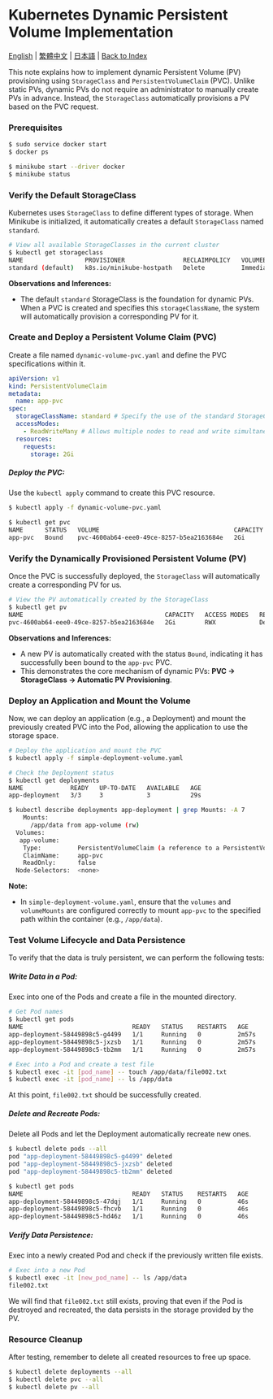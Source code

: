 # Kubernetes Dynamic Persistent Volume Implementation

[English](../en/23_k8s_dynamic_pv.md) | [繁體中文](../zh-tw/23_k8s_dynamic_pv.md) | [日本語](../ja/23_k8s_dynamic_pv.md) | [Back to Index](../README.md)

This note explains how to implement dynamic Persistent Volume (PV) provisioning using `StorageClass` and `PersistentVolumeClaim` (PVC). Unlike static PVs, dynamic PVs do not require an administrator to manually create PVs in advance. Instead, the `StorageClass` automatically provisions a PV based on the PVC request.

### Prerequisites

```bash
$ sudo service docker start
$ docker ps

$ minikube start --driver docker
$ minikube status
```

### Verify the Default StorageClass

Kubernetes uses `StorageClass` to define different types of storage. When Minikube is initialized, it automatically creates a default `StorageClass` named `standard`.

```bash
# View all available StorageClasses in the current cluster
$ kubectl get storageclass
NAME                 PROVISIONER                RECLAIMPOLICY   VOLUMEBINDINGMODE   ALLOWVOLUMEEXPANSION   AGE
standard (default)   k8s.io/minikube-hostpath   Delete          Immediate           false                  5d9h
```

**Observations and Inferences:**
- The default `standard` StorageClass is the foundation for dynamic PVs. When a PVC is created and specifies this `storageClassName`, the system will automatically provision a corresponding PV for it.

### Create and Deploy a Persistent Volume Claim (PVC)

Create a file named `dynamic-volume-pvc.yaml` and define the PVC specifications within it.

```yaml
apiVersion: v1
kind: PersistentVolumeClaim
metadata:
  name: app-pvc
spec:
  storageClassName: standard # Specify the use of the standard StorageClass
  accessModes:
    - ReadWriteMany # Allows multiple nodes to read and write simultaneously
  resources:
    requests:
      storage: 2Gi
```

##### Deploy the PVC:
Use the `kubectl apply` command to create this PVC resource.

```bash
$ kubectl apply -f dynamic-volume-pvc.yaml

$ kubectl get pvc
NAME      STATUS   VOLUME                                     CAPACITY   ACCESS MODES   STORAGECLASS   VOLUMEATTRIBUTESCLASS   AGE
app-pvc   Bound    pvc-4600ab64-eee0-49ce-8257-b5ea2163684e   2Gi        RWX            standard       <unset>                 6s
```

### Verify the Dynamically Provisioned Persistent Volume (PV)

Once the PVC is successfully deployed, the `StorageClass` will automatically create a corresponding PV for us.

```bash
# View the PV automatically created by the StorageClass
$ kubectl get pv
NAME                                       CAPACITY   ACCESS MODES   RECLAIM POLICY   STATUS   CLAIM             STORAGECLASS   VOLUMEATTRIBUTESCLASS   REASON   AGE
pvc-4600ab64-eee0-49ce-8257-b5ea2163684e   2Gi        RWX            Delete           Bound    default/app-pvc   standard       <unset>                          30s
```

**Observations and Inferences:**
- A new PV is automatically created with the status `Bound`, indicating it has successfully been bound to the `app-pvc` PVC.
- This demonstrates the core mechanism of dynamic PVs: **PVC -> StorageClass -> Automatic PV Provisioning**.

### Deploy an Application and Mount the Volume

Now, we can deploy an application (e.g., a Deployment) and mount the previously created PVC into the Pod, allowing the application to use the storage space.

```bash
# Deploy the application and mount the PVC
$ kubectl apply -f simple-deployment-volume.yaml

# Check the Deployment status
$ kubectl get deployments
NAME             READY   UP-TO-DATE   AVAILABLE   AGE
app-deployment   3/3     3            3           29s

$ kubectl describe deployments app-deployment | grep Mounts: -A 7
    Mounts:
      /app/data from app-volume (rw)
  Volumes:
   app-volume:
    Type:          PersistentVolumeClaim (a reference to a PersistentVolumeClaim in the same namespace)
    ClaimName:     app-pvc
    ReadOnly:      false
  Node-Selectors:  <none>
```

**Note:**
- In `simple-deployment-volume.yaml`, ensure that the `volumes` and `volumeMounts` are configured correctly to mount `app-pvc` to the specified path within the container (e.g., `/app/data`).

### Test Volume Lifecycle and Data Persistence

To verify that the data is truly persistent, we can perform the following tests:

##### Write Data in a Pod:
Exec into one of the Pods and create a file in the mounted directory.

```bash
# Get Pod names
$ kubectl get pods
NAME                              READY   STATUS    RESTARTS   AGE
app-deployment-58449898c5-g4499   1/1     Running   0          2m57s
app-deployment-58449898c5-jxzsb   1/1     Running   0          2m57s
app-deployment-58449898c5-tb2mm   1/1     Running   0          2m57s

# Exec into a Pod and create a test file
$ kubectl exec -it [pod_name] -- touch /app/data/file002.txt
$ kubectl exec -it [pod_name] -- ls /app/data
```
At this point, `file002.txt` should be successfully created.

##### Delete and Recreate Pods:
Delete all Pods and let the Deployment automatically recreate new ones.

```bash
$ kubectl delete pods --all
pod "app-deployment-58449898c5-g4499" deleted
pod "app-deployment-58449898c5-jxzsb" deleted
pod "app-deployment-58449898c5-tb2mm" deleted

$ kubectl get pods
NAME                              READY   STATUS    RESTARTS   AGE
app-deployment-58449898c5-47dqj   1/1     Running   0          46s
app-deployment-58449898c5-fhcvb   1/1     Running   0          46s
app-deployment-58449898c5-hd46z   1/1     Running   0          46s
```

##### Verify Data Persistence:
Exec into a newly created Pod and check if the previously written file exists.

```bash
# Exec into a new Pod
$ kubectl exec -it [new_pod_name] -- ls /app/data
file002.txt
```
We will find that `file002.txt` still exists, proving that even if the Pod is destroyed and recreated, the data persists in the storage provided by the PV.

### Resource Cleanup

After testing, remember to delete all created resources to free up space.

```bash
$ kubectl delete deployments --all
$ kubectl delete pvc --all
$ kubectl delete pv --all
```